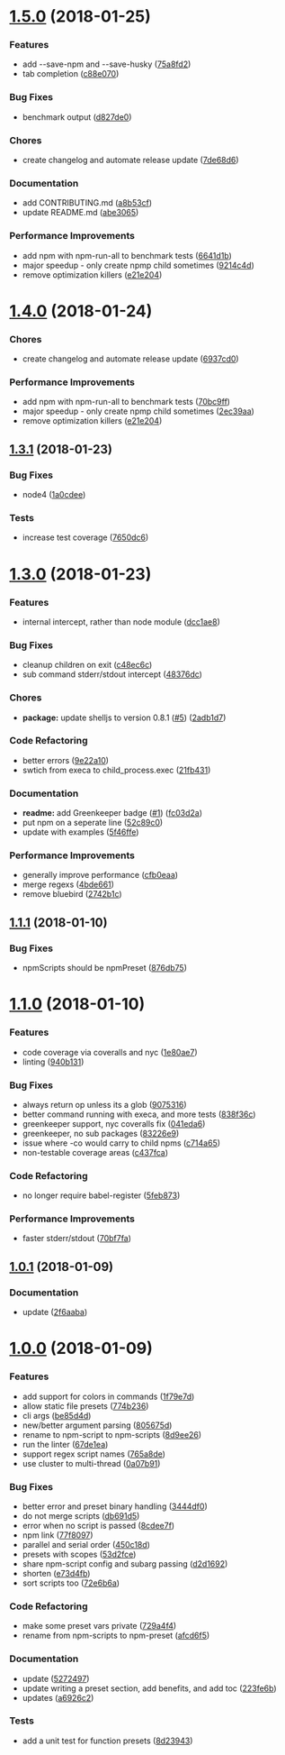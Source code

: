 <a name="1.5.0"></a>
# [1.5.0](https://github.com/brandonocasey/npm-preset/compare/v1.3.1...v1.5.0) (2018-01-25)

### Features

* add --save-npm and --save-husky ([75a8fd2](https://github.com/brandonocasey/npm-preset/commit/75a8fd2))
* tab completion ([c88e070](https://github.com/brandonocasey/npm-preset/commit/c88e070))

### Bug Fixes

* benchmark output ([d827de0](https://github.com/brandonocasey/npm-preset/commit/d827de0))

### Chores

* create changelog and automate release update ([7de68d6](https://github.com/brandonocasey/npm-preset/commit/7de68d6))

### Documentation

* add CONTRIBUTING.md ([a8b53cf](https://github.com/brandonocasey/npm-preset/commit/a8b53cf))
* update README.md ([abe3065](https://github.com/brandonocasey/npm-preset/commit/abe3065))

### Performance Improvements

* add npm with npm-run-all to benchmark tests ([6641d1b](https://github.com/brandonocasey/npm-preset/commit/6641d1b))
* major speedup - only create npmp child sometimes ([9214c4d](https://github.com/brandonocasey/npm-preset/commit/9214c4d))
* remove optimization killers ([e21e204](https://github.com/brandonocasey/npm-preset/commit/e21e204))

<a name="1.4.0"></a>
# [1.4.0](https://github.com/brandonocasey/npm-preset/compare/v1.3.1...v1.4.0) (2018-01-24)

### Chores

* create changelog and automate release update ([6937cd0](https://github.com/brandonocasey/npm-preset/commit/6937cd0))

### Performance Improvements

* add npm with npm-run-all to benchmark tests ([70bc9ff](https://github.com/brandonocasey/npm-preset/commit/70bc9ff))
* major speedup - only create npmp child sometimes ([2ec39aa](https://github.com/brandonocasey/npm-preset/commit/2ec39aa))
* remove optimization killers ([e21e204](https://github.com/brandonocasey/npm-preset/commit/e21e204))

<a name="1.3.1"></a>
## [1.3.1](https://github.com/brandonocasey/npm-preset/compare/v1.3.0...v1.3.1) (2018-01-23)

### Bug Fixes

* node4 ([1a0cdee](https://github.com/brandonocasey/npm-preset/commit/1a0cdee))

### Tests

* increase test coverage ([7650dc6](https://github.com/brandonocasey/npm-preset/commit/7650dc6))

<a name="1.3.0"></a>
# [1.3.0](https://github.com/brandonocasey/npm-preset/compare/v1.1.1...v1.3.0) (2018-01-23)

### Features

* internal intercept, rather than node module ([dcc1ae8](https://github.com/brandonocasey/npm-preset/commit/dcc1ae8))

### Bug Fixes

* cleanup children on exit ([c48ec6c](https://github.com/brandonocasey/npm-preset/commit/c48ec6c))
* sub command stderr/stdout intercept ([48376dc](https://github.com/brandonocasey/npm-preset/commit/48376dc))

### Chores

* **package:** update shelljs to version 0.8.1 ([#5](https://github.com/brandonocasey/npm-preset/issues/5)) ([2adb1d7](https://github.com/brandonocasey/npm-preset/commit/2adb1d7))

### Code Refactoring

* better errors ([9e22a10](https://github.com/brandonocasey/npm-preset/commit/9e22a10))
* swtich from execa to child_process.exec ([21fb431](https://github.com/brandonocasey/npm-preset/commit/21fb431))

### Documentation

* **readme:** add Greenkeeper badge ([#1](https://github.com/brandonocasey/npm-preset/issues/1)) ([fc03d2a](https://github.com/brandonocasey/npm-preset/commit/fc03d2a))
* put npm on a seperate line ([52c89c0](https://github.com/brandonocasey/npm-preset/commit/52c89c0))
* update with examples ([5f46ffe](https://github.com/brandonocasey/npm-preset/commit/5f46ffe))

### Performance Improvements

* generally improve performance ([cfb0eaa](https://github.com/brandonocasey/npm-preset/commit/cfb0eaa))
* merge regexs ([4bde661](https://github.com/brandonocasey/npm-preset/commit/4bde661))
* remove bluebird ([2742b1c](https://github.com/brandonocasey/npm-preset/commit/2742b1c))

<a name="1.1.1"></a>
## [1.1.1](https://github.com/brandonocasey/npm-preset/compare/v1.1.0...v1.1.1) (2018-01-10)

### Bug Fixes

* npmScripts should be npmPreset ([876db75](https://github.com/brandonocasey/npm-preset/commit/876db75))

<a name="1.1.0"></a>
# [1.1.0](https://github.com/brandonocasey/npm-preset/compare/v1.0.1...v1.1.0) (2018-01-10)

### Features

* code coverage via coveralls and nyc ([1e80ae7](https://github.com/brandonocasey/npm-preset/commit/1e80ae7))
* linting ([940b131](https://github.com/brandonocasey/npm-preset/commit/940b131))

### Bug Fixes

* always return op unless its a glob ([9075316](https://github.com/brandonocasey/npm-preset/commit/9075316))
* better command running with execa, and more tests ([838f36c](https://github.com/brandonocasey/npm-preset/commit/838f36c))
* greenkeeper support, nyc coveralls fix ([041eda6](https://github.com/brandonocasey/npm-preset/commit/041eda6))
* greenkeeper, no sub packages ([83226e9](https://github.com/brandonocasey/npm-preset/commit/83226e9))
* issue where -co would carry to child npms ([c714a65](https://github.com/brandonocasey/npm-preset/commit/c714a65))
* non-testable coverage areas ([c437fca](https://github.com/brandonocasey/npm-preset/commit/c437fca))

### Code Refactoring

* no longer require babel-register ([5feb873](https://github.com/brandonocasey/npm-preset/commit/5feb873))

### Performance Improvements

* faster stderr/stdout ([70bf7fa](https://github.com/brandonocasey/npm-preset/commit/70bf7fa))

<a name="1.0.1"></a>
## [1.0.1](https://github.com/brandonocasey/npm-preset/compare/v1.0.0...v1.0.1) (2018-01-09)

### Documentation

* update ([2f6aaba](https://github.com/brandonocasey/npm-preset/commit/2f6aaba))

<a name="1.0.0"></a>
# [1.0.0](https://github.com/brandonocasey/npm-preset/compare/1f79e7d...v1.0.0) (2018-01-09)

### Features

* add support for colors in commands ([1f79e7d](https://github.com/brandonocasey/npm-preset/commit/1f79e7d))
* allow static file presets ([774b236](https://github.com/brandonocasey/npm-preset/commit/774b236))
* cli args ([be85d4d](https://github.com/brandonocasey/npm-preset/commit/be85d4d))
* new/better argument parsing ([805675d](https://github.com/brandonocasey/npm-preset/commit/805675d))
* rename to npm-script to npm-scripts ([8d9ee26](https://github.com/brandonocasey/npm-preset/commit/8d9ee26))
* run the linter ([67de1ea](https://github.com/brandonocasey/npm-preset/commit/67de1ea))
* support regex script names ([765a8de](https://github.com/brandonocasey/npm-preset/commit/765a8de))
* use cluster to multi-thread ([0a07b91](https://github.com/brandonocasey/npm-preset/commit/0a07b91))

### Bug Fixes

* better error and preset binary handling ([3444df0](https://github.com/brandonocasey/npm-preset/commit/3444df0))
* do not merge scripts ([db691d5](https://github.com/brandonocasey/npm-preset/commit/db691d5))
* error when no script is passed ([8cdee7f](https://github.com/brandonocasey/npm-preset/commit/8cdee7f))
* npm link ([77f8097](https://github.com/brandonocasey/npm-preset/commit/77f8097))
* parallel and serial order ([450c18d](https://github.com/brandonocasey/npm-preset/commit/450c18d))
* presets with scopes ([53d2fce](https://github.com/brandonocasey/npm-preset/commit/53d2fce))
* share npm-script config and subarg passing ([d2d1692](https://github.com/brandonocasey/npm-preset/commit/d2d1692))
* shorten ([e73d4fb](https://github.com/brandonocasey/npm-preset/commit/e73d4fb))
* sort scripts too ([72e6b6a](https://github.com/brandonocasey/npm-preset/commit/72e6b6a))

### Code Refactoring

* make some preset vars private ([729a4f4](https://github.com/brandonocasey/npm-preset/commit/729a4f4))
* rename from npm-scripts to npm-preset ([afcd6f5](https://github.com/brandonocasey/npm-preset/commit/afcd6f5))

### Documentation

* update ([5272497](https://github.com/brandonocasey/npm-preset/commit/5272497))
* update writing a preset section, add benefits, and add toc ([223fe6b](https://github.com/brandonocasey/npm-preset/commit/223fe6b))
* updates ([a6926c2](https://github.com/brandonocasey/npm-preset/commit/a6926c2))

### Tests

* add a unit test for function presets ([8d23943](https://github.com/brandonocasey/npm-preset/commit/8d23943))

